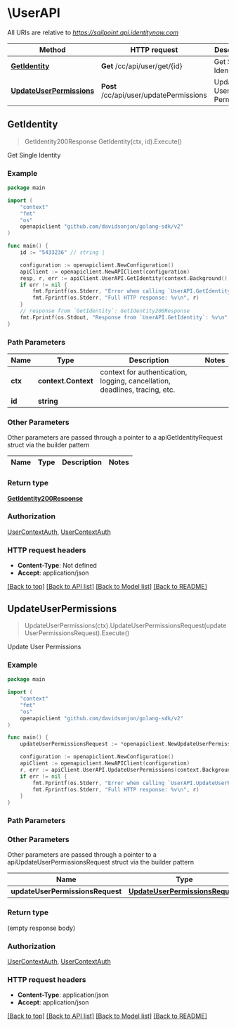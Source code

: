 # \UserAPI

All URIs are relative to *https://sailpoint.api.identitynow.com*

Method | HTTP request | Description
------------- | ------------- | -------------
[**GetIdentity**](UserAPI.md#GetIdentity) | **Get** /cc/api/user/get/{id} | Get Single Identity
[**UpdateUserPermissions**](UserAPI.md#UpdateUserPermissions) | **Post** /cc/api/user/updatePermissions | Update User Permissions



## GetIdentity

> GetIdentity200Response GetIdentity(ctx, id).Execute()

Get Single Identity

### Example

```go
package main

import (
    "context"
    "fmt"
    "os"
    openapiclient "github.com/davidsonjon/golang-sdk/v2"
)

func main() {
    id := "5433236" // string | 

    configuration := openapiclient.NewConfiguration()
    apiClient := openapiclient.NewAPIClient(configuration)
    resp, r, err := apiClient.UserAPI.GetIdentity(context.Background(), id).Execute()
    if err != nil {
        fmt.Fprintf(os.Stderr, "Error when calling `UserAPI.GetIdentity``: %v\n", err)
        fmt.Fprintf(os.Stderr, "Full HTTP response: %v\n", r)
    }
    // response from `GetIdentity`: GetIdentity200Response
    fmt.Fprintf(os.Stdout, "Response from `UserAPI.GetIdentity`: %v\n", resp)
}
```

### Path Parameters


Name | Type | Description  | Notes
------------- | ------------- | ------------- | -------------
**ctx** | **context.Context** | context for authentication, logging, cancellation, deadlines, tracing, etc.
**id** | **string** |  | 

### Other Parameters

Other parameters are passed through a pointer to a apiGetIdentityRequest struct via the builder pattern


Name | Type | Description  | Notes
------------- | ------------- | ------------- | -------------


### Return type

[**GetIdentity200Response**](GetIdentity200Response.md)

### Authorization

[UserContextAuth](../README.md#UserContextAuth), [UserContextAuth](../README.md#UserContextAuth)

### HTTP request headers

- **Content-Type**: Not defined
- **Accept**: application/json

[[Back to top]](#) [[Back to API list]](../README.md#documentation-for-api-endpoints)
[[Back to Model list]](../README.md#documentation-for-models)
[[Back to README]](../README.md)


## UpdateUserPermissions

> UpdateUserPermissions(ctx).UpdateUserPermissionsRequest(updateUserPermissionsRequest).Execute()

Update User Permissions

### Example

```go
package main

import (
    "context"
    "fmt"
    "os"
    openapiclient "github.com/davidsonjon/golang-sdk/v2"
)

func main() {
    updateUserPermissionsRequest := *openapiclient.NewUpdateUserPermissionsRequest() // UpdateUserPermissionsRequest |  (optional)

    configuration := openapiclient.NewConfiguration()
    apiClient := openapiclient.NewAPIClient(configuration)
    r, err := apiClient.UserAPI.UpdateUserPermissions(context.Background()).UpdateUserPermissionsRequest(updateUserPermissionsRequest).Execute()
    if err != nil {
        fmt.Fprintf(os.Stderr, "Error when calling `UserAPI.UpdateUserPermissions``: %v\n", err)
        fmt.Fprintf(os.Stderr, "Full HTTP response: %v\n", r)
    }
}
```

### Path Parameters



### Other Parameters

Other parameters are passed through a pointer to a apiUpdateUserPermissionsRequest struct via the builder pattern


Name | Type | Description  | Notes
------------- | ------------- | ------------- | -------------
 **updateUserPermissionsRequest** | [**UpdateUserPermissionsRequest**](UpdateUserPermissionsRequest.md) |  | 

### Return type

 (empty response body)

### Authorization

[UserContextAuth](../README.md#UserContextAuth), [UserContextAuth](../README.md#UserContextAuth)

### HTTP request headers

- **Content-Type**: application/json
- **Accept**: application/json

[[Back to top]](#) [[Back to API list]](../README.md#documentation-for-api-endpoints)
[[Back to Model list]](../README.md#documentation-for-models)
[[Back to README]](../README.md)
